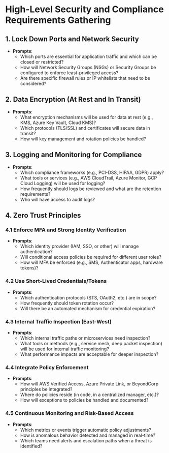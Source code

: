 # High-Level Security and Compliance Requirements Gathering

## 1. Lock Down Ports and Network Security
- **Prompts**:
  - Which ports are essential for application traffic and which can be closed or restricted?
  - How will Network Security Groups (NSGs) or Security Groups be configured to enforce least-privileged access?
  - Are there specific firewall rules or IP whitelists that need to be considered?

## 2. Data Encryption (At Rest and In Transit)
- **Prompts**:
  - What encryption mechanisms will be used for data at rest (e.g., KMS, Azure Key Vault, Cloud KMS)?
  - Which protocols (TLS/SSL) and certificates will secure data in transit?
  - How will key management and rotation policies be handled?

## 3. Logging and Monitoring for Compliance
- **Prompts**:
  - Which compliance frameworks (e.g., PCI-DSS, HIPAA, GDPR) apply?
  - What tools or services (e.g., AWS CloudTrail, Azure Monitor, GCP Cloud Logging) will be used for logging?
  - How frequently should logs be reviewed and what are the retention requirements?
  - Who will have access to audit logs?

## 4. Zero Trust Principles

### 4.1 Enforce MFA and Strong Identity Verification
- **Prompts**:
  - Which identity provider (IAM, SSO, or other) will manage authentication?
  - Will conditional access policies be required for different user roles?
  - How will MFA be enforced (e.g., SMS, Authenticator apps, hardware tokens)?

### 4.2 Use Short-Lived Credentials/Tokens
- **Prompts**:
  - Which authentication protocols (STS, OAuth2, etc.) are in scope?
  - How frequently should token rotation occur?
  - Will there be an automated mechanism for credential expiration?

### 4.3 Internal Traffic Inspection (East-West) 
- **Prompts**:
  - Which internal traffic paths or microservices need inspection?
  - What tools or methods (e.g., service mesh, deep packet inspection) will be used for internal traffic monitoring?
  - What performance impacts are acceptable for deeper inspection?

### 4.4 Integrate Policy Enforcement
- **Prompts**:
  - How will AWS Verified Access, Azure Private Link, or BeyondCorp principles be integrated?
  - Where do policies reside (in code, in a centralized manager, etc.)?
  - How will exceptions to policies be handled and documented?

### 4.5 Continuous Monitoring and Risk-Based Access
- **Prompts**:
  - Which metrics or events trigger automatic policy adjustments?
  - How is anomalous behavior detected and managed in real-time?
  - Which teams need alerts and escalation paths when a threat is identified?
